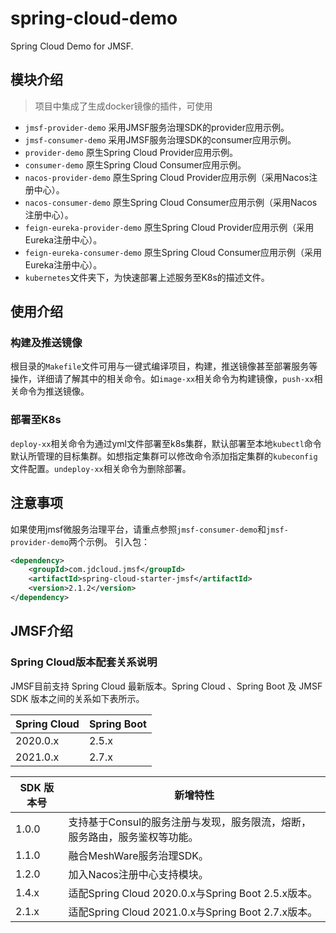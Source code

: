 # spring-cloud-demo
Spring Cloud Demo for JMSF.

## 模块介绍
> 项目中集成了生成docker镜像的插件，可使用
- `jmsf-provider-demo` 采用JMSF服务治理SDK的provider应用示例。
- `jmsf-consumer-demo` 采用JMSF服务治理SDK的consumer应用示例。
- `provider-demo` 原生Spring Cloud Provider应用示例。
- `consumer-demo` 原生Spring Cloud Consumer应用示例。
- `nacos-provider-demo` 原生Spring Cloud Provider应用示例（采用Nacos注册中心）。
- `nacos-consumer-demo` 原生Spring Cloud Consumer应用示例（采用Nacos注册中心）。
- `feign-eureka-provider-demo` 原生Spring Cloud Provider应用示例（采用Eureka注册中心）。
- `feign-eureka-consumer-demo` 原生Spring Cloud Consumer应用示例（采用Eureka注册中心）。
- `kubernetes`文件夹下，为快速部署上述服务至K8s的描述文件。

## 使用介绍

### 构建及推送镜像
根目录的`Makefile`文件可用与一键式编译项目，构建，推送镜像甚至部署服务等操作，详细请了解其中的相关命令。如`image-xx`相关命令为构建镜像，`push-xx`相关命令为推送镜像。

### 部署至K8s
`deploy-xx`相关命令为通过yml文件部署至k8s集群，默认部署至本地`kubectl`命令默认所管理的目标集群。如想指定集群可以修改命令添加指定集群的`kubeconfig`文件配置。`undeploy-xx`相关命令为删除部署。

## 注意事项
如果使用jmsf微服务治理平台，请重点参照`jmsf-consumer-demo`和`jmsf-provider-demo`两个示例。
引入包：
```xml
<dependency>
    <groupId>com.jdcloud.jmsf</groupId>
    <artifactId>spring-cloud-starter-jmsf</artifactId>
    <version>2.1.2</version>
</dependency>
```

## JMSF介绍

### Spring Cloud版本配套关系说明
JMSF目前支持 Spring Cloud 最新版本。Spring Cloud 、Spring Boot 及 JMSF SDK 版本之间的关系如下表所示。

| Spring Cloud | Spring Boot |
| ------------ | ----------- |
| 2020.0.x     | 2.5.x       |
| 2021.0.x     | 2.7.x       |

| SDK 版本号 | 新增特性                                                     |
|---------| ------------------------------------------------------------ |
| 1.0.0   | 支持基于Consul的服务注册与发现，服务限流，熔断，服务路由，服务鉴权等功能。 |
| 1.1.0   | 融合MeshWare服务治理SDK。                                    |
| 1.2.0   | 加入Nacos注册中心支持模块。                                  |
| 1.4.x   | 适配Spring Cloud 2020.0.x与Spring Boot 2.5.x版本。           |
| 2.1.x   | 适配Spring Cloud 2021.0.x与Spring Boot 2.7.x版本。           |